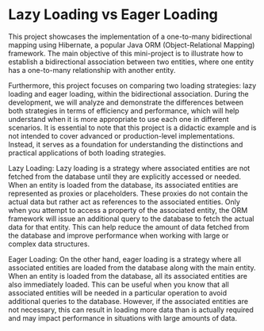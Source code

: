 
# Lazy Loading vs Eager Loading

This project showcases the implementation of a one-to-many bidirectional mapping using Hibernate, a popular Java ORM (Object-Relational Mapping) framework. The main objective of this mini-project is to illustrate how to establish a bidirectional association between two entities, where one entity has a one-to-many relationship with another entity.

Furthermore, this project focuses on comparing two loading strategies: lazy loading and eager loading, within the bidirectional association. During the development, we will analyze and demonstrate the differences between both strategies in terms of efficiency and performance, which will help understand when it is more appropriate to use each one in different scenarios. It is essential to note that this project is a didactic example and is not intended to cover advanced or production-level implementations. Instead, it serves as a foundation for understanding the distinctions and practical applications of both loading strategies.


Lazy Loading:
Lazy loading is a strategy where associated entities are not fetched from the database until they are explicitly accessed or needed. When an entity is loaded from the database, its associated entities are represented as proxies or placeholders. These proxies do not contain the actual data but rather act as references to the associated entities. Only when you attempt to access a property of the associated entity, the ORM framework will issue an additional query to the database to fetch the actual data for that entity. This can help reduce the amount of data fetched from the database and improve performance when working with large or complex data structures.

Eager Loading:
On the other hand, eager loading is a strategy where all associated entities are loaded from the database along with the main entity. When an entity is loaded from the database, all its associated entities are also immediately loaded. This can be useful when you know that all associated entities will be needed in a particular operation to avoid additional queries to the database. However, if the associated entities are not necessary, this can result in loading more data than is actually required and may impact performance in situations with large amounts of data.